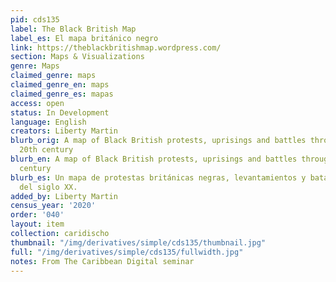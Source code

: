 ```yaml
---
pid: cds135
label: The Black British Map
label_es: El mapa británico negro
link: https://theblackbritishmap.wordpress.com/
section: Maps & Visualizations
genre: Maps
claimed_genre: maps
claimed_genre_en: maps
claimed_genre_es: mapas
access: open
status: In Development
language: English
creators: Liberty Martin
blurb_orig: A map of Black British protests, uprisings and battles throughout the
  20th century
blurb_en: A map of Black British protests, uprisings and battles throughout the 20th
  century
blurb_es: Un mapa de protestas británicas negras, levantamientos y batallas a lo largo
  del siglo XX.
added_by: Liberty Martin
census_year: '2020'
order: '040'
layout: item
collection: caridischo
thumbnail: "/img/derivatives/simple/cds135/thumbnail.jpg"
full: "/img/derivatives/simple/cds135/fullwidth.jpg"
notes: From The Caribbean Digital seminar
---
```

